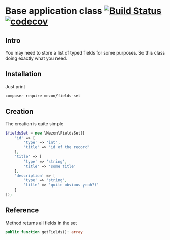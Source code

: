 # Base application class [![Build Status](https://travis-ci.com/alexdodonov/mezon-fields-set.svg?branch=master)](https://travis-ci.com/alexdodonov/mezon-fields-set) [![codecov](https://codecov.io/gh/alexdodonov/mezon-fields-set/branch/master/graph/badge.svg)](https://codecov.io/gh/alexdodonov/mezon-fields-set)

## Intro

You may need to store a list of typed fields for some purposes. So this class doing exactly what  you need.

## Installation

Just print

```
composer require mezon/fields-set
```

## Creation

The creation is quite simple

```PHP
$fieldsSet = new \Mezon\FieldsSet([
    'id' => [
        'type' => 'int',
        'title' => 'id of the record'
    ],
    'title' => [
        'type' => 'string',
        'title' => 'some title'
    ],
    'description' => [
        'type' => 'string',
        'title' => 'quite obvious yeah?)'
    ]
]);
```

## Reference

Method returns all fields in the set
```PHP
public function getFields(): array
```